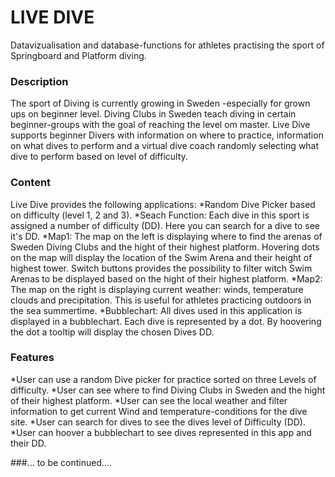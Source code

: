  # LIVE DIVE
 Datavizualisation and database-functions for athletes practising the sport of Springboard and Platform diving.

### Description
The sport of Diving is currently growing in Sweden -especially for grown ups on beginner level. Diving Clubs in Sweden teach diving in certain beginner-groups with the goal of reaching the level om master. Live Dive supports beginner Divers with information on where to practice, information on what dives to perform and a virtual dive coach randomly selecting what dive to perform based on level of difficulty. 

### Content
Live Dive provides the following applications:
*Random Dive Picker based on difficulty (level 1, 2 and 3).
*Seach Function: Each dive in this sport is assigned a number of difficulty (DD). Here you can search for a dive to see it's DD.
*Map1: The map on the left is displaying where to find the arenas of Sweden Diving Clubs and the hight of their highest platform. Hovering dots on the map will display the location of the Swim Arena and their height of highest tower. Switch buttons provides the possibility to filter witch Swim Arenas to be displayed based on the hight of their highest platform. 
*Map2: The map on the right is displaying current weather: winds, temperature clouds and precipitation. This is useful for athletes practicing outdoors in the sea summertime. 
*Bubblechart: All dives used in this application is displayed in a bubblechart. Each dive is represented by a dot. By hoovering the dot a tooltip will display the chosen Dives DD. 

### Features
*User can use a random Dive picker for practice sorted on three Levels of difficulty.
*User can see where to find Diving Clubs in Sweden and the hight of their highest platform.
*User can see the local weather and filter information to get current Wind and temperature-conditions for the dive site. 
*User can search for dives to see the dives level of Difficulty (DD). 
*User can hoover a bubblechart to see dives represented in this app and their DD. 

###... to be continued....




